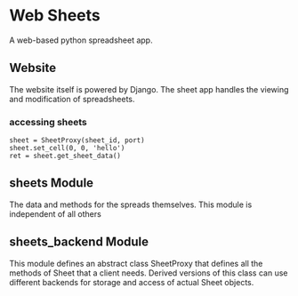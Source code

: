 # Web Sheets

A web-based python spreadsheet app.

## Website

The website itself is powered by Django.
The sheet app handles the viewing and modification of spreadsheets.

### accessing sheets

    sheet = SheetProxy(sheet_id, port)
    sheet.set_cell(0, 0, 'hello')
    ret = sheet.get_sheet_data()

## sheets Module

The data and methods for the spreads themselves.
This module is independent of all others

## sheets\_backend Module

This module defines an abstract class SheetProxy that
defines all the methods of Sheet that a client needs.
Derived versions of this class can use different backends for
storage and access of actual Sheet objects.




